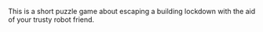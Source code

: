 This is a short puzzle game about escaping a building lockdown with the aid of your trusty robot friend.